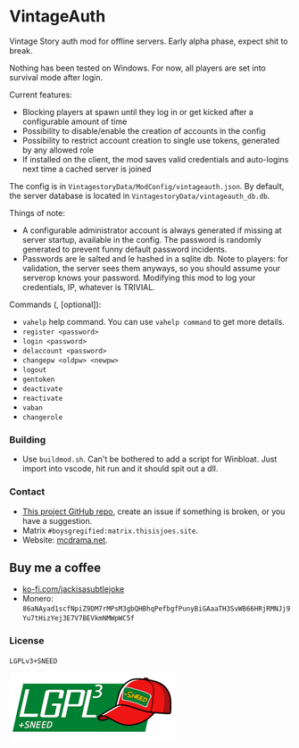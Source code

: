 # VintageAuth
Vintage Story auth mod for offline servers. Early alpha phase, expect shit to break.

Nothing has been tested on Windows.
For now, all players are set into survival mode after login.

Current features:
* Blocking players at spawn until they log in or get kicked after a configurable amount of time
* Possibility to disable/enable the creation of accounts in the config
* Possibility to restrict account creation to single use tokens, generated by any allowed role
* If installed on the client, the mod saves valid credentials and auto-logins next time a cached server is joined

The config is in `VintagestoryData/ModConfig/vintageauth.json`. By default, the server database is located in `VintagestoryData/vintageauth_db.db`.

Things of note:
* A configurable administrator account is always generated if missing at server startup, available in the config. The password is randomly generated to prevent funny default password incidents.
* Passwords are le salted and le hashed in a sqlite db. Note to players: for validation, the server sees them anyways, so you should
assume your serverop knows your password. Modifying this mod to log your credentials, IP, whatever is TRIVIAL.

Commands (<mandatory>, [optional]):
* `vahelp` help command. You can use `vahelp command` to get more details.
* `register <password>`
* `login <password>`
* `delaccount <password>`
* `changepw <oldpw> <newpw>`
* `logout`
* `gentoken`
* `deactivate`
* `reactivate`
* `vaban`
* `changerole`

### Building
* Use `buildmod.sh`. Can't be bothered to add a script for Winbloat. Just import into vscode, hit run and it should spit out a dll.

### Contact
* [This project GitHub repo](https://github.com/trollogyadherent/vintageauth), create an issue if something is broken, or you have a suggestion.
* Matrix `#boysgregified:matrix.thisisjoes.site`.
* Website: [mcdrama.net](https://www.mcdrama.net/articles/mods.html).

## Buy me a coffee
* [ko-fi.com/jackisasubtlejoke](https://ko-fi.com/jackisasubtlejoke)
* Monero: `86aNAyad1scfNpiZ9DM7rMPsM3gbQHBhqPefbgfPunyBiGAaaTH3SvWB66HRjRMNJj9Yu7tHizYej3E7V7BEVkmNMWpWC5f`

### License
`LGPLv3+SNEED`

![license](lgplsneed_small.png)